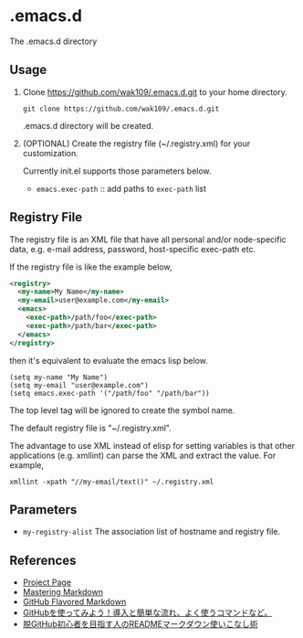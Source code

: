 <!-- -*- mode:gfm; code:utf-8 -*- -->

.emacs.d
========

The .emacs.d directory



Usage
-----

1. Clone https://github.com/wak109/.emacs.d.git to your home directory.


   ```
   git clone https://github.com/wak109/.emacs.d.git
   ```

   .emacs.d directory will be created.


2. (OPTIONAL) Create the registry file (~/.registry.xml) for your
   customization.

   Currently init.el supports those parameters below.

   + `emacs.exec-path` :: add paths to `exec-path` list



Registry File
-------------

The registry file is an XML file that have all personal and/or node-specific
data, e.g. e-mail address, password, host-specific exec-path etc.


If the registry file is like the example below,


```xml
<registry>
  <my-name>My Name</my-name>
  <my-email>user@example.com</my-email>
  <emacs>
    <exec-path>/path/foo</exec-path>
    <exec-path>/path/bar</exec-path>
  </emacs>
</registry>
```

then it's equivalent to evaluate the emacs lisp below.


```
(setq my-name "My Name")
(setq my-email "user@example.com")
(setq emacs.exec-path '("/path/foo" "/path/bar"))
```

The top level tag will be ignored to create the symbol name.

The default registry file is "~/.registry.xml".

The advantage to use XML instead of elisp for setting variables is that
other applications (e.g. xmllint) can parse the XML and extract the
value. For example,


```
xmllint -xpath "//my-email/text()" ~/.registry.xml
```


Parameters
----------

* `my-registry-alist`
  The association list of hostname and registry file.



References
----------

- [Project Page](https://github.com/wak109/.emacs.d)
- [Mastering Markdown](https://guides.github.com/features/mastering-markdown/)
- [GitHub Flavored Markdown](https://help.github.com/articles/github-flavored-markdown/)
- [GitHubを使ってみよう！導入と簡単な流れ、よく使うコマンドなど。](http://wp.yat-net.com/?p=3874)
- [脱GitHub初心者を目指す人のREADMEマークダウン使いこなし術](http://tokkono.cute.coocan.jp/blog/slow/index.php/programming/markdown-skills-for-github-beginners/) 
  
